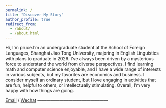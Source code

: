 ```yaml
---
permalink: /
title: "Discover My Story"
author_profile: true
redirect_from: 
  - /about/
  - /about.html
---
```



Hi, I'm pruce.I’m an undergraduate student at the School of Foreign Languages, Shanghai Jiao Tong University, majoring in English Linguistics with plans to graduate in 2026. I’ve always been driven by a mysterious force to understand the world from diverse perspectives. I find learning math and computer science enjoyable, and I have a wide range of interests in various subjects, but my favorites are economics and business. I consider myself an ordinary student, but I love engaging in activities that are fun, helpful to others, or intellectually stimulating. Overall, I’m very happy with how things are going.



[Email](p22194@sjtu.edu.cn) / [Wechat](Primavera_FL)
————————————————

                           
                        

